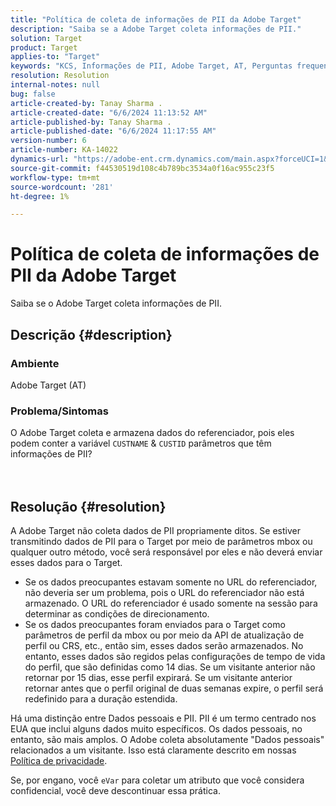 ```yaml
---
title: "Política de coleta de informações de PII da Adobe Target"
description: "Saiba se a Adobe Target coleta informações de PII."
solution: Target
product: Target
applies-to: "Target"
keywords: "KCS, Informações de PII, Adobe Target, AT, Perguntas frequentes, CUSTNAME, CUSTID, mbox, Política de privacidade"
resolution: Resolution
internal-notes: null
bug: false
article-created-by: Tanay Sharma .
article-created-date: "6/6/2024 11:13:52 AM"
article-published-by: Tanay Sharma .
article-published-date: "6/6/2024 11:17:55 AM"
version-number: 6
article-number: KA-14022
dynamics-url: "https://adobe-ent.crm.dynamics.com/main.aspx?forceUCI=1&pagetype=entityrecord&etn=knowledgearticle&id=fab2fcd7-f523-ef11-840b-6045bd0065b6"
source-git-commit: f44530519d108c4b789bc3534a0f16ac955c23f5
workflow-type: tm+mt
source-wordcount: '281'
ht-degree: 1%

---
```


# Política de coleta de informações de PII da Adobe Target


Saiba se o Adobe Target coleta informações de PII.

## Descrição {#description}


### Ambiente

Adobe Target (AT)



### Problema/Sintomas

O Adobe Target coleta e armazena dados do referenciador, pois eles podem conter a variável `CUSTNAME` &amp; `CUSTID` parâmetros que têm informações de PII?
<br><br> <br>

## Resolução {#resolution}




A Adobe Target não coleta dados de PII propriamente ditos. Se estiver transmitindo dados de PII para o Target por meio de parâmetros mbox ou qualquer outro método, você será responsável por eles e não deverá enviar esses dados para o Target.



- Se os dados preocupantes estavam somente no URL do referenciador, não deveria ser um problema, pois o URL do referenciador não está armazenado. O URL do referenciador é usado somente na sessão para determinar as condições de direcionamento.
- Se os dados preocupantes foram enviados para o Target como parâmetros de perfil da mbox ou por meio da API de atualização de perfil ou CRS, etc., então sim, esses dados serão armazenados. No entanto, esses dados são regidos pelas configurações de tempo de vida do perfil, que são definidas como 14 dias. Se um visitante anterior não retornar por 15 dias, esse perfil expirará. Se um visitante anterior retornar antes que o perfil original de duas semanas expire, o perfil será redefinido para a duração estendida.


Há uma distinção entre Dados pessoais e PII. PII é um termo centrado nos EUA que inclui alguns dados muito específicos. Os dados pessoais, no entanto, são mais amplos. O Adobe coleta absolutamente &quot;Dados pessoais&quot; relacionados a um visitante. Isso está claramente descrito em nossas [Política de privacidade](https://www.adobe.com/br/privacy/marketing-cloud.html).



Se, por engano, você `eVar` para coletar um atributo que você considera confidencial, você deve descontinuar essa prática.
